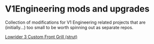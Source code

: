 # V1Engineering mods and upgrades
Collection of modifications for V1 Engineering related projects that are (initially...) too small to be worth spinning out as separate repos.


[Lowrider 3 Custom Front Grill (strut)](lowrider3\front-grill-strut\README.md)
